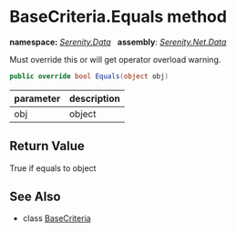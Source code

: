 # BaseCriteria.Equals method
**namespace:** *[Serenity.Data](../../README.md#serenity.data-namespace)*   **assembly**: *[Serenity.Net.Data](../../README.md)*

Must override this or will get operator overload warning.

```csharp
public override bool Equals(object obj)
```

| parameter | description |
| --- | --- |
| obj | object |

## Return Value

True if equals to object

## See Also

* class [BaseCriteria](../BaseCriteria.md)